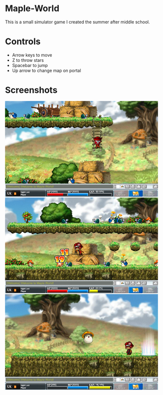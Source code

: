 Maple-World
===========

This is a small simulator game I created the summer after middle school.

Controls
===========
- Arrow keys to move
- Z to throw stars
- Spacebar to jump
- Up arrow to change map on portal

Screenshots
===========

![Screenshot 1](https://raw.githubusercontent.com/asharmalik/Maple-World/master/screenshots/screenshot1.png)
![Screenshot 2](https://raw.githubusercontent.com/asharmalik/Maple-World/master/screenshots/screenshot2.png)
![Screenshot 3](https://raw.githubusercontent.com/asharmalik/Maple-World/master/screenshots/screenshot3.png)